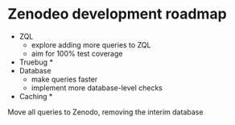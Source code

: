 # Zenodeo development roadmap

* ZQL
  * explore adding more queries to ZQL
  * aim for 100% test coverage
* Truebug
  * 
* Database
  * make queries faster
  * implement more database-level checks
* Caching
  *

Move all queries to Zenodo, removing the interim database